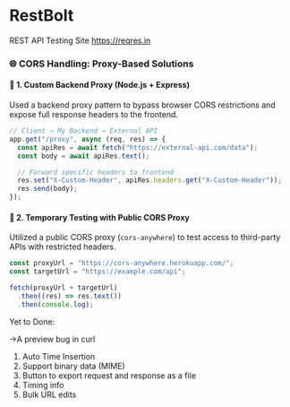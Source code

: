 # RestBolt

REST API Testing Site
https://reqres.in

### 🌐 CORS Handling: Proxy-Based Solutions

#### 🔁 1. Custom Backend Proxy (Node.js + Express)

Used a backend proxy pattern to bypass browser CORS restrictions and expose full response headers to the frontend.

```js
// Client → My Backend → External API
app.get("/proxy", async (req, res) => {
  const apiRes = await fetch("https://external-api.com/data");
  const body = await apiRes.text();

  // Forward specific headers to frontend
  res.set("X-Custom-Header", apiRes.headers.get("X-Custom-Header"));
  res.send(body);
});
```

#### 🧪 2. Temporary Testing with Public CORS Proxy

Utilized a public CORS proxy (`cors-anywhere`) to test access to third-party APIs with restricted headers.

```js
const proxyUrl = "https://cors-anywhere.herokuapp.com/";
const targetUrl = "https://example.com/api";

fetch(proxyUrl + targetUrl)
  .then((res) => res.text())
  .then(console.log);
```

Yet to Done:

->A preview bug in curl

1. Auto Time Insertion
2. Support binary data (MIME)
3. Button to export request and response as a file
4. Timing info
5. Bulk URL edits
